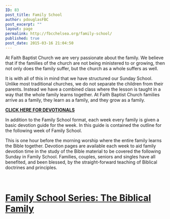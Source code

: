 ```yaml
---
ID: 83
post_title: Family School
author: pdouglasFBC
post_excerpt: ""
layout: page
permalink: http://fbcchelsea.org/family-school/
published: true
post_date: 2015-03-16 21:04:50
---
```

<p>At Faith Baptist Church we are very passionate about the family. We believe that if the families of the church are not being ministered to or growing, then not only does the family suffer, but the church as a whole suffers as well.</p>

<p>It is with all of this in mind that we have structured our Sunday School. Unlike most traditional churches, we do not separate the children from their parents. Instead we have a combined class where the lesson is taught in a way that the whole family learns together. At Faith Baptist Church families arrive as a family, they learn as a family, and they grow as a family.</p>

<p><a style="float: left; text-transform: uppercase;" href="#family-school"><strong>Click Here For Devotionals</strong></a></p><div class="clearfix"> </div>

<p>In addition to the Family School format, each week every family is given a basic devotion guide for the week. In this guide is contained the outline for the following week of Family School.</p>

<p>This is one hour before the morning worship where the entire family learns the Bible together. Devotion pages are available each week to aid family devotion time in the study of the Bible material to be covered the following Sunday in Family School. Families, couples, seniors and singles have all benefited, and been blessed, by the straight-forward teaching of Biblical doctrines and principles.</p><p>&nbsp;</p><h1><u><a name="family-school"></a>Family School Series: The Biblical Family</u></h1>

<h3></h3>